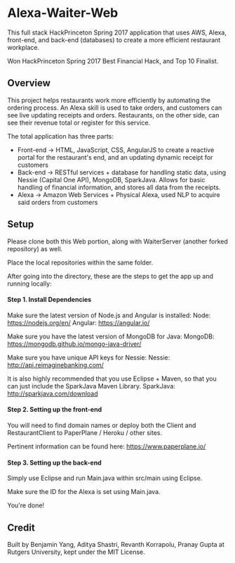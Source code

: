 # Alexa-Waiter-Web

This full stack HackPrinceton Spring 2017 application that uses AWS, Alexa, front-end, and back-end (databases) to create a more efficient restaurant workplace. 

Won HackPrinceton Spring 2017 Best Financial Hack, and Top 10 Finalist.

## Overview

This project helps restaurants work more efficiently by automating the ordering process. An Alexa skill is used to take orders, and customers can see live updating receipts and orders. Restaurants, on the other side, can see their revenue total or register for this service. 

The total application has three parts:
* Front-end -> HTML, JavaScript, CSS, AngularJS to create a reactive portal for the restaurant's end, and an updating dynamic receipt for customers
* Back-end -> RESTful services + database for handling static data, using Nessie (Capital One API), MongoDB, SparkJava. Allows for basic handling of financial information, and stores all data from the receipts.
* Alexa -> Amazon Web Services + Physical Alexa, used NLP to acquire said orders from customers


## Setup

Please clone both this Web portion, along with WaiterServer (another forked repository) as well. 

Place the local repositories within the same folder.

After going into the directory, these are the steps to get the app up and running locally:

#### Step 1. Install Dependencies

Make sure the latest version of Node.js and Angular is installed:
Node: https://nodejs.org/en/
Angular: https://angular.io/

Make sure you have the latest version of MongoDB for Java:
MongoDB: https://mongodb.github.io/mongo-java-driver/

Make sure you have unique API keys for Nessie:
Nessie: http://api.reimaginebanking.com/

It is also highly recommended that you use Eclipse + Maven, so that you can just include the SparkJava Maven Library.
SparkJava: http://sparkjava.com/download


#### Step 2. Setting up the front-end

You will need to find domain names or deploy both the Client and RestaurantClient to PaperPlane / Heroku / other sites.

Pertinent information can be found here:
https://www.paperplane.io/


#### Step 3. Setting up the back-end

Simply use Eclipse and run Main.java within src/main using Eclipse. 

Make sure the ID for the Alexa is set using Main.java.

You're done!

## Credit

Built by Benjamin Yang, Aditya Shastri, Revanth Korrapolu, Pranay Gupta at Rutgers University, kept under the MIT License.
